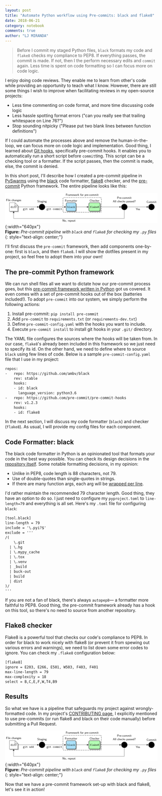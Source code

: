 ```yaml
---
layout: post
title: "Automate Python workflow using Pre-commits: black and flake8"
date: 2018-06-21
category: notebook
comments: true
author: "LJ MIRANDA"
---
```


> Before I commit my staged Python files, `black` formats my code and `flake8`
> checks my compliance to PEP8. If everything passes, the commit is made. If
> not, then I the perform necessary edits and `commit` again. Less time is
> spent on code formatting so I can focus more on code logic.

I enjoy doing code reviews. They enable me to learn from other's code while
providing an opportunity to teach what I know. However, there are still some
things I wish to improve when facilitating reviews in my open-source
projects:

- Less time commenting on code format, and more time discussing code logic
- Less hassle spotting format errors ("can you really see that trailing
  whitespace on Line 76?")
- Stop sounding nitpicky ("Please put two blank lines between function
  definitions")

If I could automate the processes above and remove the human-in-the-loop, we
can focus more on code logic and implementation. Good thing, I learned about
[Git hooks](https://git-scm.com/book/gr/v2/Customizing-Git-Git-Hooks),
specifically pre-commit hooks. It enables you to automatically run a short script
before `commit`ting. This script can be a checking tool or a formatter. If the
script passes, then the commit is made, else, the commit is denied.

In this short post, I'll describe how I created a pre-commit pipeline in
[PySwarms](https://github.com/ljvmiranda921/pyswarms) using the
[black](https://github.com/ambv/black) code formatter,
[flake8](https://pypi.org/project/flake8/) checker, and the
[pre-commit](https://github.com/pre-commit/pre-commit) Python framework. The
entire pipeline looks like this:

![Diagram](/assets/png/tuts/precommit_pipeline.png){:width="640px"}  
__Figure:__ _Pre-commit pipeline with `black` and `flake8` for checking my `.py` files_
{: style="text-align: center;"}

I'll first discuss the `pre-commit` framework, then add components one-by-one:
first is `black`, and then `flake8`. I will show the dotfiles present
in my project, so feel free to adopt them into your own!

## The pre-commit Python framework

We can run shell files all we want to dictate how our pre-commit process goes,
but this [pre-commit framework written in
Python](https://github.com/pre-commit/pre-commit) got us covered. It even comes
with a set of pre-commit hooks out of the box (batteries included!). To adopt
`pre-commit` into our system, we simply perform the following actions:

1. Install pre-commit: `pip install pre-commit`
2. Add `pre-commit` to `requirements.txt` (or `requirements-dev.txt`)
3. Define `pre-commit-config.yaml` with the hooks you want to include.
4. Execute `pre-commit install` to install git hooks in your `.git/` directory.

The YAML file configures the sources where the hooks will be taken from. In our
case, `flake8`'s already been included in this framework so we just need
to specify its id. On the other hand, we need to define where to source `black`
using few lines of code. Below is a sample `pre-commit-config.yaml` file that I
use in my project:

```
repos:
-   repo: https://github.com/ambv/black
    rev: stable
    hooks:
    - id: black
      language_version: python3.6
-   repo: https://github.com/pre-commit/pre-commit-hooks
    rev: v1.2.3
    hooks:
    - id: flake8
```

In the next section, I will discuss my code formatter (`black`) and checker
(`flake8`). As usual, I will provide my config files for each component.

## Code Formatter: black

The black code formatter in Python is an opinionated tool that formats your
code in the best way possible. You can check its design decisions in the
[repository itself](https://github.com/ambv/black). Some notable formatting
decisions, in my opinion:

- Unlike in PEP8, code length is 88 characters, not 79.
- Use of double-quotes than single-quotes in strings.
- If there are many function args, each arg will be [wrapped per line](https://github.com/ambv/black#how-black-wraps-lines).

I'd rather maintain the recommended 79 character length. Good thing, they have
an option to do so. I just need to configure my `pyproject.toml` to
`line-length=79` and everything is all set. Here's my `.toml` file for
configuring `black`:

```
[tool.black]
line-length = 79
include = '\.pyi?$'
exclude = '''
/(
    \.git
  | \.hg
  | \.mypy_cache
  | \.tox
  | \.venv
  | _build
  | buck-out
  | build
  | dist
)/
'''
```

If you are not a fan of black, there's always `autopep8`&mdash; a formatter
more faithful to PEP8. Good thing, the pre-commit framework already has a hook
on this tool, so there's no need to source from another repository.

## Flake8 checker

Flake8 is a powerful tool that checks our code's compliance to PEP8. In order
for black to work nicely with flake8 (or prevent it from spewing out various
errors and warnings), we need to list down some error codes to ignore. You can
check my `.flake8` configuration below:

```
[flake8]
ignore = E203, E266, E501, W503, F403, F401
max-line-length = 79
max-complexity = 18
select = B,C,E,F,W,T4,B9
```

## Results

So what we have is a pipeline that safeguards my project against
wrongly-formatted code. In my project's [CONTRIBUTING
page](https://pyswarms.readthedocs.io/en/development/contributing.html#get-started),
I explicitly mentioned to use pre-commits (or run flake8 and black on their code
manually) before submitting a Pull Request.

![Diagram](/assets/png/tuts/precommit_pipeline.png){:width="640px"}  
__Figure:__ _Pre-commit pipeline with `black` and `flake8` for checking my `.py` files_
{: style="text-align: center;"}

Now that we have a pre-commit framework set-up with black and flake8, let's see
it in action!
